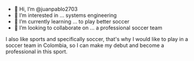 - 👋 Hi, I’m @juanpablo2703
- 👀 I’m interested in ... systems engineering 
- 🌱 I’m currently learning ... to play better soccer
- 💞️ I’m looking to collaborate on ... a professional soccer team 

I also like sports and specifically soccer, that's why I would like to play in a soccer team in Colombia, so I can make my debut and become a professional in this sport.

<!---
juanpablo2703/juanpablo2703 is a ✨ special ✨ repository because its `README.md` (this file) appears on your GitHub profile.
You can click the Preview link to take a look at your changes.
--->
